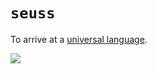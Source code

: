 # `seuss`

To arrive at a [universal language](https://en.wikipedia.org/wiki/Universal_language).

![](https://images.artbrokerage.com/artthumb/geisel_162877_9/632x632/Dr_Seuss_Oh_the_Stuff_You_Will_Learn_CP.jpg)

